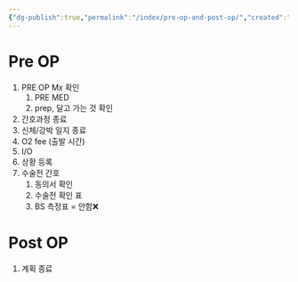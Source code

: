 ```yaml
---
{"dg-publish":true,"permalink":"/index/pre-op-and-post-op/","created":"2025-09-09T20:13:22.000+09:00","updated":"2025-10-20T21:12:11.488+09:00"}
---
```


# Pre OP 
1. PRE OP Mx 확인
	1. PRE MED
	2. prep, 달고 가는 것 확인
2. 간호과정 종료
3. 신체/강박 일지 종료
4. O2 fee (출발 시간)
5. I/O 
6. 상황 등록
7. 수술전 간호 
	1. 동의서 확인 
	2. 수술전 확인 표 
	3. BS 측정표 = 안함❌

# Post OP 
1. 계획 종료 